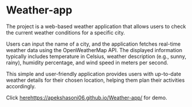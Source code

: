 # Weather-app
The project is a web-based weather application that allows users to check the current weather conditions for a specific city. 


Users can input the name of a city, and the application fetches real-time weather data using the OpenWeatherMap API. The displayed information typically includes temperature in Celsius, weather description (e.g., sunny, rainy), humidity percentage, and wind speed in meters per second. 


This simple and user-friendly application provides users with up-to-date weather details for their chosen location, helping them plan their activities accordingly.

Click [here](https://apekshasoni06.github.io/Weather-app/)https://apekshasoni06.github.io/Weather-app/ for demo.
